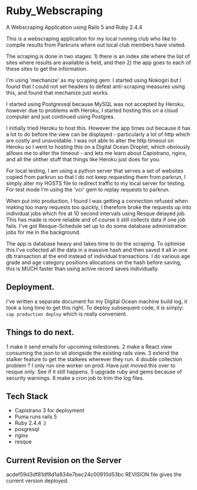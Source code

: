 # Ruby_Webscraping
A Webscraping Application using Rails 5 and Ruby 2.4.4

This is a webscraping applicaiton for my local running club who like to compile results from Parkruns where out local club members have visited.

The scraping is done in two stages: 1) there is an index site where the list of sites where results are available is held, and then 2) the app goes to each of these sites to get the information.

I'm using 'mechanize' as my scraping gem:  I started using Nokogiri but I found that I could not set headers to defeat anti-scraping measures using this, and found that mechanize just works.

I started using Postgressql because MySQL was not accepted by Heroku, however due to problems with Heroku, I started hosting this on a cloud computer and just continued using Postgres.

I initially tried Heroku to host this.  However the app times out because it has a lot to do before the view can be displayed - particularly a lot of http which are costly and unavoidable.  I was not able to alter the http timeout on Heroku so I went to hosting this on a Digital Ocean Droplet, which obviously alllows me to alter the timeout - and lets me learn about Capistrano, nginx, and all the ohther stuff that things like Heroku just does for you.

For local testing, I am using a python server that serves a set of websites copied from parkrun so that I do not keep requesting them from parkrun, I simply alter my HOSTS file to redirect traffic to my local server for testing.  For test mode I'm using the 'vcr' gem to replay requests to parkrun.

When put into production, I found I was getting a connection refused when making too many requests too quickly,  I therefore broke the requests up into individual jobs which fire at 10 second intervals using Resque delayed job.  This has made is more reliable and of course it still collects data if one job fails.  I've got Resque-Schedule set up to do some database administration jobs for me in the background.

The app is database heavy and takes time to do the scraping.
To optimise this I've collected all the data in a massive hash and then saved it all in one db transaction at the end instead of individual transactions.  I do various age grade and age category positions allocations on the hash before saving, this is MUCH faster than using active record saves individually.

Deployment.
-----------
I've written a separate document for my Digital Ocean machine build log, it took a long time to get this right.
To deploy subsequent code, it is simply:
	`cap production deploy`
which is really convenient.

Things to do next.
------------------
1 make it send emails for upcoming milestones.
2 make a React view consuming the json to sit alongside the existing rails view.
3 extend the stalker feature to get the stalkees wherever they run.
4 double collection problem ?  I only run one worker on prod.  Have just moved this over to resque only.  See if it still happens.
5 upgrade ruby and gems because of security warnings.
6 make a cron job to trim the log files.

Tech Stack
----------
* Capistrano 3 for deployment
* Puma runs rails 5
* Ruby 2.4.4  :)
* posgresql
* nginx
* resque


Current Revision on the Server
------------------------------
acdef59d3df81df8d1a934e7bec24c00910d53bc  REVISION file gives the current version deployed.


